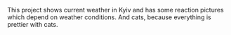  This project shows current weather in Kyiv and has some reaction pictures which depend on weather conditions. And cats, because everything is prettier with cats.
